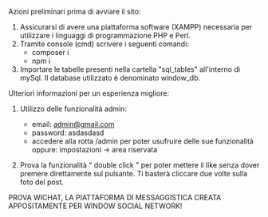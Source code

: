 Azioni preliminari prima di avviare il sito:

1. Assicurarsi di avere una piattaforma software (XAMPP) necessaria per utilizzare i linguaggi di programmazione PHP e Perl.
2. Tramite console (cmd) scrivere i seguenti comandi:
    - composer i
    - npm i
3. Importare le tabelle presenti nella cartella "sql_tables" all'interno di mySql. Il database utilizzato è denominato window_db.

Ulteriori informazioni per un esperienza migliore:

1. Utilizzo delle funzionalità admin:
    - email: admin@gmail.com
    - password: asdasdasd
    - accedere alla rotta /admin per poter usufruire delle sue funzionalità oppure: impostazioni -> area riservata

2. Prova la funzionalità " double click " per poter mettere il like senza dover premere direttamente sul pulsante.
Ti basterà cliccare due volte sulla foto del post.

PROVA WICHAT, LA PIATTAFORMA DI MESSAGGISTICA CREATA APPOSITAMENTE PER WINDOW SOCIAL NETWORK!